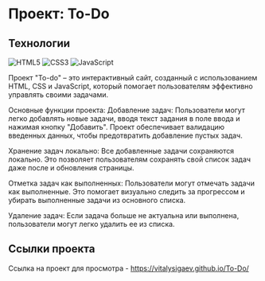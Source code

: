 # Проект: To-Do


## Технологии
![HTML5](https://img.shields.io/badge/-HTML5-e34f26?logo=html5&logoColor=white)
![CSS3](https://img.shields.io/badge/-CSS3-1572b6?logo=css3&logoColor=white)
![JavaScript](https://img.shields.io/badge/-JavaScript-f7df1e?logo=javaScript&logoColor=black)

Проект "To-do" – это интерактивный сайт, созданный с использованием HTML, CSS и JavaScript, который помогает пользователям эффективно управлять своими задачами.

Основные функции проекта:
Добавление задач: Пользователи могут легко добавлять новые задачи, вводя текст задания в поле ввода и нажимая кнопку "Добавить". Проект обеспечивает валидацию введенных данных, чтобы предотвратить добавление пустых задач.

Хранение задач локально: Все добавленные задачи сохраняются локально. Это позволяет пользователям сохранять свой список задач даже после и обновления страницы.

Отметка задач как выполненных: Пользователи могут отмечать задачи как выполненные. Это помогает визуально следить за прогрессом и убирать выполненные задачи из основного списка.

Удаление задач: Если задача больше не актуальна или выполнена, пользователи могут легко удалить ее из списка.

## Ссылки проекта
Ссылка на проект для просмотра - https://vitalysigaev.github.io/To-Do/
